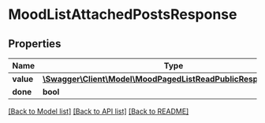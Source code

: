 # MoodListAttachedPostsResponse

## Properties
Name | Type | Description | Notes
------------ | ------------- | ------------- | -------------
**value** | [**\Swagger\Client\Model\MoodPagedListReadPublicResponsePosts[]**](MoodPagedListReadPublicResponsePosts.md) |  | [optional] 
**done** | **bool** |  | [optional] 

[[Back to Model list]](../README.md#documentation-for-models) [[Back to API list]](../README.md#documentation-for-api-endpoints) [[Back to README]](../README.md)


